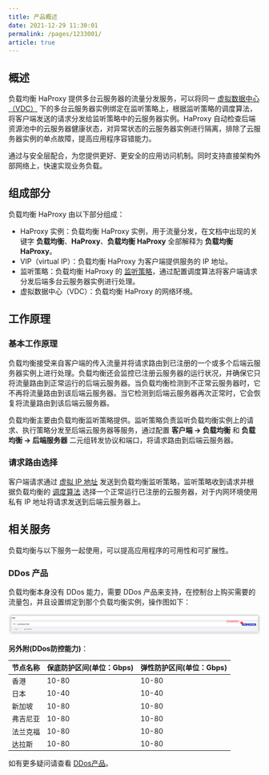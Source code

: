```yaml
---
title: 产品概述
date: 2021-12-29 11:30:01
permalink: /pages/1233001/
article: true
---
```


## 概述

负载均衡 HaProxy 提供多台云服务器的流量分发服务，可以将同一 [虚拟数据中心（VDC）](../08.词汇表.md#VDC) 下的多台云服务器实例绑定在监听策略上，根据监听策略的调度算法，将客户端发送的请求分发给监听策略中的云服务器实例。HaProxy 自动检查后端资源池中的云服务器健康状态，对异常状态的云服务器实例进行隔离，排除了云服务器实例的单点故障，提高应用程序容错能力。

通过与安全层配合，为您提供更好、更安全的应用访问机制。同时支持直接架构外部网络上，快速实现业务负载。



## 组成部分

负载均衡 HaProxy 由以下部分组成：

- HaProxy 实例：负载均衡 HaProxy 实例，用于流量分发，在文档中出现的关键字 **负载均衡**、**HaProxy**、**负载均衡 HaProxy** 全部解释为 **负载均衡 HaProxy**。
- VIP（virtual IP）：负载均衡 HaProxy 为客户端提供服务的 IP 地址。
- 监听策略：负载均衡 HaProxy 的 [监听策略](../04.操作指南/01.负载均衡监听策略/00.创建负载均衡监听策略.md)，通过配置调度算法将客户端请求分发后端多台云服务器实例进行处理。
- 虚拟数据中心（VDC）：负载均衡 HaProxy 的网络环境。



## 工作原理

### 基本工作原理

负载均衡接受来自客户端的传入流量并将请求路由到已注册的一个或多个后端云服务器实例上进行处理。负载均衡还会监控已注册云服务器的运行状况，并确保它只将流量路由到正常运行的后端云服务器。当负载均衡检测到不正常云服务器时，它不再将流量路由到该后端云服务器。当它检测到后端云服务器再次正常时，它会恢复将流量路由到该后端云服务器。

负载均衡主要由负载均衡监听策略提供。监听策略负责监听负载均衡实例上的请求、执行策略分发至后端云服务器等服务，通过配置 **客户端 -> 负载均衡** 和 **负载均衡 -> 后端服务器** 二元组转发协议和端口，将请求路由到后端云服务器。

### 请求路由选择

客户端请求通过 [虚拟 IP 地址](../08.词汇表.md#虚拟IP地址) 发送到负载均衡监听策略，监听策略收到请求并根据负载均衡的 [调度算法](../04.操作指南/01.负载均衡监听策略/00.创建负载均衡监听策略.md#策略基本配置) 选择一个正常运行已注册的云服务器，对于内网环境使用私有 IP 地址将请求发送到后端云服务器上。



## 相关服务

负载均衡与以下服务一起使用，可以提高应用程序的可用性和可扩展性。

### DDos 产品

负载均衡本身没有 DDos 能力，需要 DDos 产品来支持，在控制台上购买需要的流量包，并且设置绑定到那个负载均衡实例，操作图如下：

![DDos](../pic/DDos.png)

**另外附(DDos防控能力)**：

| 节点名称 | 保底防护区间(单位：Gbps) | 弹性防护区间(单位：Gbps) |
| :------- | :----------------------- | :----------------------- |
| 香港     | 10-80                    | 10-80                    |
| 日本     | 10-40                    | 10-40                    |
| 新加坡   | 10-80                    | 10-80                    |
| 弗吉尼亚 | 10-80                    | 10-80                    |
| 法兰克福 | 10-80                    | 10-80                    |
| 达拉斯   | 10-80                    | 10-80                    |

如有更多疑问请查看 [DDos产品](https://www.capitalonline.net/zh-cn/service/anquan/ddos/)。

